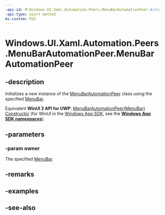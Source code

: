 ```yaml
---
-api-id: M:Windows.UI.Xaml.Automation.Peers.MenuBarAutomationPeer.#ctor(Windows.UI.Xaml.Controls.MenuBar)
-api-type: winrt method
ms.custom: RS5
---
```


<!-- Method syntax.
public MenuBarAutomationPeer.MenuBarAutomationPeer(MenuBar owner)
-->

# Windows.UI.Xaml.Automation.Peers.MenuBarAutomationPeer.MenuBarAutomationPeer

## -description

Initializes a new instance of the [MenuBarAutomationPeer](menubarautomationpeer.md) class using the specified [MenuBar](../windows.ui.xaml.controls/menubar.md).

Equivalent **WinUI 2 API for UWP**: [MenuBarAutomationPeer(MenuBar) Constructor](/windows/winui/api/microsoft.ui.xaml.automation.peers.menubarautomationpeer.-ctor) (for WinUI in the [Windows App SDK](/windows/apps/windows-app-sdk/), see the **[Windows App SDK namespaces](/windows/windows-app-sdk/api/winrt/)**).

## -parameters

### -param owner

The specified [MenuBar](../windows.ui.xaml.controls/menubar.md).

## -remarks

## -examples

## -see-also
